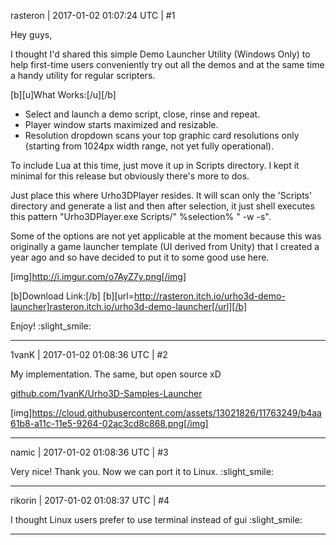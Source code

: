 rasteron | 2017-01-02 01:07:24 UTC | #1

Hey guys,

I thought I'd shared this simple Demo Launcher Utility (Windows Only) to help first-time users conveniently try out all the demos and at the same time a handy utility for regular scripters.

[b][u]What Works:[/u][/b]
- Select and launch a demo script, close, rinse and repeat.
- Player window starts maximized and resizable.
- Resolution dropdown scans your top graphic card resolutions only (starting from 1024px width range, not yet fully operational).

To include Lua at this time, just move it up in Scripts directory. I kept it minimal for this release but obviously there's more to dos.

Just place this where Urho3DPlayer resides. It will scan only the 'Scripts' directory and generate a list and then after selection, it just shell executes this pattern "Urho3DPlayer.exe Scripts/" %selection% " -w -s". 

Some of the options are not yet applicable at the moment because this was originally a game launcher template (UI derived from Unity) that I created a year ago and so have decided to put it to some good use here.

[img]http://i.imgur.com/o7AyZ7y.png[/img]

[b]Download Link:[/b] [b][url=http://rasteron.itch.io/urho3d-demo-launcher]rasteron.itch.io/urho3d-demo-launcher[/url][/b]

Enjoy! :slight_smile:

-------------------------

1vanK | 2017-01-02 01:08:36 UTC | #2

My implementation. The same, but open source xD

[github.com/1vanK/Urho3D-Samples-Launcher](https://github.com/1vanK/Urho3D-Samples-Launcher)

[img]https://cloud.githubusercontent.com/assets/13021826/11763249/b4aa61b8-a11c-11e5-9264-02ac3cd8c868.png[/img]

-------------------------

namic | 2017-01-02 01:08:36 UTC | #3

Very nice! Thank you. Now we can port it to Linux. :slight_smile:

-------------------------

rikorin | 2017-01-02 01:08:37 UTC | #4

I thought Linux users prefer to use terminal instead of gui :slight_smile:

-------------------------

